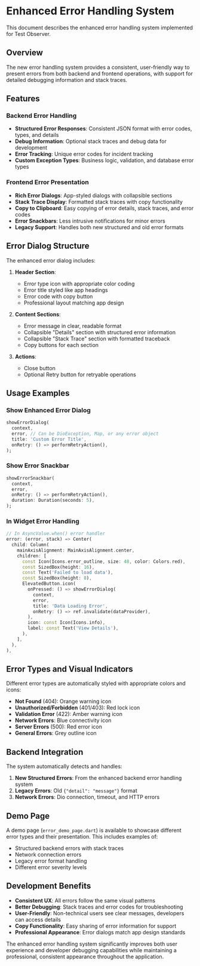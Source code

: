# Enhanced Error Handling System

This document describes the enhanced error handling system implemented for Test Observer.

## Overview

The new error handling system provides a consistent, user-friendly way to present errors from both backend and frontend operations, with support for detailed debugging information and stack traces.

## Features

### Backend Error Handling

- **Structured Error Responses**: Consistent JSON format with error codes, types, and details
- **Debug Information**: Optional stack traces and debug data for development
- **Error Tracking**: Unique error codes for incident tracking
- **Custom Exception Types**: Business logic, validation, and database error types

### Frontend Error Presentation

- **Rich Error Dialogs**: App-styled dialogs with collapsible sections
- **Stack Trace Display**: Formatted stack traces with copy functionality
- **Copy to Clipboard**: Easy copying of error details, stack traces, and error codes
- **Error Snackbars**: Less intrusive notifications for minor errors
- **Legacy Support**: Handles both new structured and old error formats

## Error Dialog Structure

The enhanced error dialog includes:

1. **Header Section**:
   - Error type icon with appropriate color coding
   - Error title styled like app headings
   - Error code with copy button
   - Professional layout matching app design

2. **Content Sections**:
   - Error message in clear, readable format
   - Collapsible "Details" section with structured error information
   - Collapsible "Stack Trace" section with formatted traceback
   - Copy buttons for each section

3. **Actions**:
   - Close button
   - Optional Retry button for retryable operations

## Usage Examples

### Show Enhanced Error Dialog

```dart
showErrorDialog(
  context,
  error, // Can be DioException, Map, or any error object
  title: 'Custom Error Title',
  onRetry: () => performRetryAction(),
);
```

### Show Error Snackbar

```dart
showErrorSnackbar(
  context,
  error,
  onRetry: () => performRetryAction(),
  duration: Duration(seconds: 5),
);
```

### In Widget Error Handling

```dart
// In AsyncValue.when() error handler
error: (error, stack) => Center(
  child: Column(
    mainAxisAlignment: MainAxisAlignment.center,
    children: [
      const Icon(Icons.error_outline, size: 48, color: Colors.red),
      const SizedBox(height: 16),
      const Text('Failed to load data'),
      const SizedBox(height: 8),
      ElevatedButton.icon(
        onPressed: () => showErrorDialog(
          context,
          error,
          title: 'Data Loading Error',
          onRetry: () => ref.invalidate(dataProvider),
        ),
        icon: const Icon(Icons.info),
        label: const Text('View Details'),
      ),
    ],
  ),
),
```

## Error Types and Visual Indicators

Different error types are automatically styled with appropriate colors and icons:

- **Not Found** (404): Orange warning icon
- **Unauthorized/Forbidden** (401/403): Red lock icon
- **Validation Error** (422): Amber warning icon
- **Network Errors**: Blue connectivity icon
- **Server Errors** (500): Red error icon
- **General Errors**: Grey outline icon

## Backend Integration

The system automatically detects and handles:

1. **New Structured Errors**: From the enhanced backend error handling system
2. **Legacy Errors**: Old `{"detail": "message"}` format
3. **Network Errors**: Dio connection, timeout, and HTTP errors

## Demo Page

A demo page (`error_demo_page.dart`) is available to showcase different error types and their presentation. This includes examples of:

- Structured backend errors with stack traces
- Network connection errors
- Legacy error format handling
- Different error severity levels

## Development Benefits

- **Consistent UX**: All errors follow the same visual patterns
- **Better Debugging**: Stack traces and error codes for troubleshooting
- **User-Friendly**: Non-technical users see clear messages, developers can access details
- **Copy Functionality**: Easy sharing of error information for support
- **Professional Appearance**: Error dialogs match app design standards

The enhanced error handling system significantly improves both user experience and developer debugging capabilities while maintaining a professional, consistent appearance throughout the application.